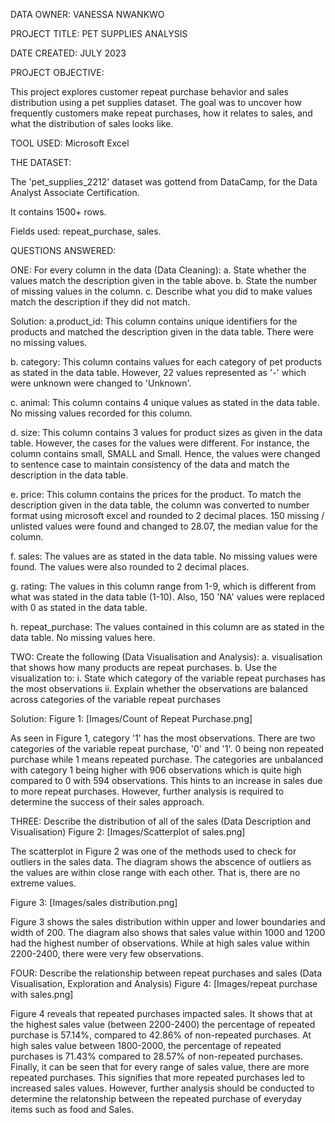 DATA OWNER: VANESSA NWANKWO

PROJECT TITLE: PET SUPPLIES ANALYSIS

DATE CREATED: JULY 2023

PROJECT OBJECTIVE:

This project explores customer repeat purchase behavior and sales distribution using a pet supplies dataset. The goal was to uncover how frequently customers make repeat purchases, how it relates to sales, and what the distribution of sales looks like.

TOOL USED: Microsoft Excel 

THE DATASET:

The 'pet_supplies_2212' dataset was gottend from DataCamp, for the Data Analyst Associate Certification. 

It contains 1500+ rows.

Fields used: repeat_purchase, sales.




QUESTIONS ANSWERED:

ONE: For every column in the data (Data Cleaning):
a. State whether the values match the description given in the table above.
b. State the number of missing values in the column.
c. Describe what you did to make values match the description if they did not match.

Solution:
a.product_id: This column contains unique identifiers for the products and matched the description given in the data table. There were no missing values.

b. category: This column contains values for each category of pet products as stated in the data table. However, 22 values represented as '-' which were unknown were changed to 'Unknown'.

c. animal: This column contains 4 unique values as stated in the data table. No missing values recorded for this column.

d. size: This column contains 3 values for product sizes as given in the data table. However, the cases for the values were different. For instance, the column contains small, SMALL and Small. Hence, the values were changed to sentence case to maintain consistency of the data and match the description in the data table.

e. price: This column contains the prices for the product. To match the description given in the data table, the column was converted to number format using microsoft excel and rounded to 2 decimal places. 150 missing / unlisted values were found and changed to 28.07, the median value for the column.

f. sales: The values are as stated in the data table. No missing values were found. The values were also rounded to 2 decimal places.

g. rating: The values in this column range from 1-9, which is different from what was stated in the data table (1-10). Also, 150 'NA' values were replaced with 0 as stated in the data table.

h. repeat_purchase: The values contained in this column are as stated in the data table. No missing values here.

TWO: Create the following (Data Visualisation and Analysis):
a. visualisation that shows how many products are repeat purchases. 
b. Use the visualization to: 
  i. State which category of the variable repeat purchases has the most observations 
  ii. Explain whether the observations are balanced across categories of the variable repeat           purchases
  
Solution:
Figure 1: [Images/Count of Repeat Purchase.png]

As seen in Figure 1, category '1' has the most observations. There are two categories of the variable repeat purchase, '0' and '1'. 0 being non repeated purchase while 1 means repeated purchase. The categories are unbalanced with category 1 being higher with 906 observations which is quite high compared to 0 with 594 observations. This hints to an increase in sales due to more repeat purchases. However, further analysis is required to determine the success of their sales approach.

THREE: Describe the distribution of all of the sales (Data Description and Visualisation)
Figure 2: [Images/Scatterplot of sales.png]

The scatterplot in Figure 2 was one of the methods used to check for outliers in the sales data. The diagram shows the abscence of outliers as the values are within close range with each other. That is, there are no extreme values.

Figure 3: [Images/sales distribution.png]

Figure 3 shows the sales distribution within upper and lower boundaries and width of 200. The diagram also shows that sales value within 1000 and 1200 had the highest number of observations. While at high sales value within 2200-2400, there were very few observations.

FOUR: Describe the relationship between repeat purchases and sales (Data Visualisation, Exploration and Analysis)
Figure 4: [Images/repeat purchase with sales.png]

Figure 4 reveals that repeated purchases impacted sales. It shows that at the highest sales value (between 2200-2400) the percentage of repeated purchase is 57.14%, compared to 42.86% of non-repeated purchases. At high sales value between 1800-2000, the percentage of repeated purchases is 71.43% compared to 28.57% of non-repeated purchases. Finally, it can be seen that for every range of sales value, there are more repeated purchases. This signifies that more repeated purchases led to increased sales values. However, further analysis should be conducted to determine the relatonship between the repeated purchase of everyday items such as food and Sales.
